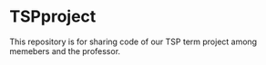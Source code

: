 # TSPproject
This repository is for sharing code of our TSP term project among memebers and the professor.
